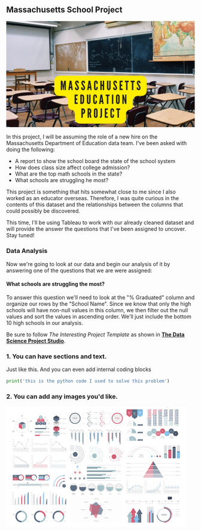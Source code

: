 ## Massachusetts School Project

<img src="images/Massachusetts Education Project.png?raw=true"/>

In this project, I will be assuming the role of a new hire on the Massachusetts Department of Education data team. I've been asked with doing the following:
  - A report to show the school board the state of the school system 
  - How does class size affect college admission?
  - What are the top math schools in the state?
  - What schools are struggling he most?

This project is something that hits somewhat close to me since I also worked as an educator overseas. Therefore, I was quite curious in the contents of this dataset and the relationships between the columns that could possibly be discovered.

This time, I'll be using Tableau to work with our already cleaned dataset and will provide the answer the questions that I've been assigned to uncover. Stay tuned!

### Data Analysis

Now we're going to look at our data and begin our analysis of it by answering one of the questions that we are were assigned:

#### What schools are struggling the most?

To answer this question we'll need to look at the "% Graduated" column and organize our rows by the "School Name". Since we know that only the high schools will have non-null values in this column, we then filter out the null values and sort the values in ascending order. We'll just include the bottom 10 high schools in our analysis.






Be sure to follow *The Interesting Project Template* as shown in [**The Data Science Project Studio**](https://www.datacareerjumpstart.com/products/the-data-science-project-studio/categories/2150357707/posts/2158441592). 

### 1. You can have sections and text.

Just like this. And you can even add internal coding blocks

```python
print('this is the python code I used to solve this problem')
```

### 2. You can add any images you'd like. 

<img src="images/dummy_thumbnail.jpg?raw=true"/>


